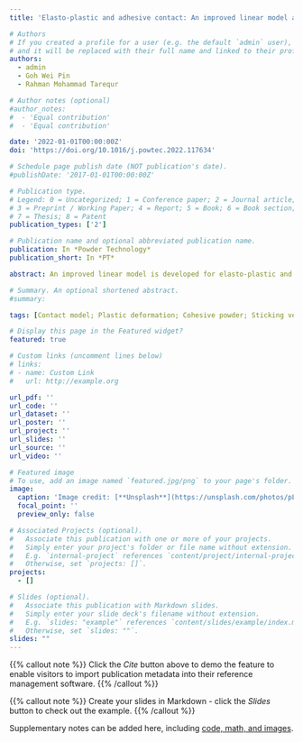 ```yaml
---
title: 'Elasto-plastic and adhesive contact: An improved linear model and its application'

# Authors
# If you created a profile for a user (e.g. the default `admin` user), write the username (folder name) here
# and it will be replaced with their full name and linked to their profile.
authors:
  - admin
  - Goh Wei Pin 
  - Rahman Mohammad Tarequr

# Author notes (optional)
#author_notes:
#  - 'Equal contribution'
#  - 'Equal contribution'

date: '2022-01-01T00:00:00Z'
doi: 'https://doi.org/10.1016/j.powtec.2022.117634'

# Schedule page publish date (NOT publication's date).
#publishDate: '2017-01-01T00:00:00Z'

# Publication type.
# Legend: 0 = Uncategorized; 1 = Conference paper; 2 = Journal article;
# 3 = Preprint / Working Paper; 4 = Report; 5 = Book; 6 = Book section;
# 7 = Thesis; 8 = Patent
publication_types: ['2']

# Publication name and optional abbreviated publication name.
publication: In *Powder Technology*
publication_short: In *PT*

abstract: An improved linear model is developed for elasto-plastic and adhesive contact. New correlations are proposed and validated to estimate the key parameters of the model, including contact stiffness, yield point, maximum pull-off force and time step. The newly proposed contact model is applied to the analysis of single particle contact behaviour upon impact and bulk particle flow behaviour by DEM simulations. The results show that both single particle and bulk powder behave more 鈥渃ohesively鈥?if contact plastic deformation is considered. A cohesion yield number is proposed to describe the extent of yielding when cohesive particles are in contact with each other. There is a critical particle size, below which the effect of plastic deformation becomes prominent and must be considered. This provides a new framework and criteria for elasto-plastic and adhesive contact model, and a step towards understanding the effect of plastic deformation on the behaviour of cohesive particles.

# Summary. An optional shortened abstract.
#summary: 

tags: [Contact model; Plastic deformation; Cohesive powder; Sticking velocity; DEM; Flowability]

# Display this page in the Featured widget?
featured: true

# Custom links (uncomment lines below)
# links:
# - name: Custom Link
#   url: http://example.org

url_pdf: ''
url_code: ''
url_dataset: ''
url_poster: ''
url_project: ''
url_slides: ''
url_source: ''
url_video: ''

# Featured image
# To use, add an image named `featured.jpg/png` to your page's folder.
image:
  caption: 'Image credit: [**Unsplash**](https://unsplash.com/photos/pLCdAaMFLTE)'
  focal_point: ''
  preview_only: false

# Associated Projects (optional).
#   Associate this publication with one or more of your projects.
#   Simply enter your project's folder or file name without extension.
#   E.g. `internal-project` references `content/project/internal-project/index.md`.
#   Otherwise, set `projects: []`.
projects:
  - []

# Slides (optional).
#   Associate this publication with Markdown slides.
#   Simply enter your slide deck's filename without extension.
#   E.g. `slides: "example"` references `content/slides/example/index.md`.
#   Otherwise, set `slides: ""`.
slides: ""
---
```


{{% callout note %}}
Click the _Cite_ button above to demo the feature to enable visitors to import publication metadata into their reference management software.
{{% /callout %}}

{{% callout note %}}
Create your slides in Markdown - click the _Slides_ button to check out the example.
{{% /callout %}}

Supplementary notes can be added here, including [code, math, and images](https://wowchemy.com/docs/writing-markdown-latex/).
